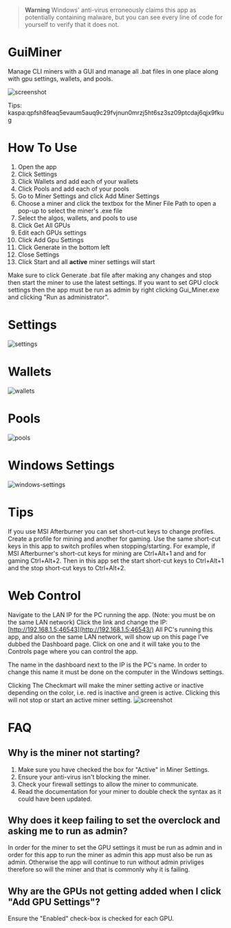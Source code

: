 > **Warning** Windows' anti-virus erroneously claims this app as potentially containing malware, but you can see every line of code for yourself to verify that it does not.

# GuiMiner
Manage CLI miners with a GUI and manage all .bat files in one place along with gpu settings, wallets, and pools.

![screenshot](https://github.com/peavey2787/GuiMiner/assets/11081113/85c4b90c-fbe6-480e-a676-266787db3613)

Tips: kaspa:qpfsh8feaq5evaum5auq9c29fvjnun0mrzj5ht6sz3sz09ptcdaj6qjx9fkug

# How To Use

1. Open the app
2. Click Settings
3. Click Wallets and add each of your wallets
4. Click Pools and add each of your pools
5. Go to Miner Settings and click Add Miner Settings
7. Choose a miner and click the textbox for the Miner File Path to open a pop-up to select the miner's .exe file
8. Select the algos, wallets, and pools to use
9. Click Get All GPUs
10. Edit each GPUs settings
11. Click Add Gpu Settings
12. Click Generate in the bottom left
13. Close Settings
14. Click Start and all __active__ miner settings will start

Make sure to click Generate .bat file after making any changes and stop then start the miner to use the latest settings. If you want to set GPU clock settings then the app must be run as admin by right clicking Gui_Miner.exe and clicking "Run as administrator".

# Settings
![settings](https://github.com/peavey2787/GuiMiner/assets/11081113/b7527cea-e34d-426f-9e3a-46f122c40acb)

# Wallets
![wallets](https://github.com/peavey2787/GuiMiner/assets/11081113/9fa29829-625f-4108-9ebc-7142f9c74330)

# Pools
![pools](https://github.com/peavey2787/GuiMiner/assets/11081113/df4b6b8b-56d5-4287-872e-004459dd6622)

# Windows Settings
![windows-settings](https://github.com/peavey2787/GuiMiner/assets/11081113/311642a5-fb72-4699-8f52-95edafe3bfdd)

# Tips

If you use MSI Afterburner you can set short-cut keys to change profiles. Create a profile for mining and another for gaming. Use the same short-cut keys in this app to switch profiles when stopping/starting. For example, if MSI Afterburner's short-cut keys for mining are Ctrl+Alt+1 and and for gaming Ctrl+Alt+2. Then in this app set the start short-cut keys to Ctrl+Alt+1 and the stop short-cut keys to Ctrl+Alt+2.

# Web Control

Navigate to the LAN IP for the PC running the app. (Note: you must be on the same LAN network) 
Click the link and change the IP: [http://192.168.1.5:46543](http://192.168.1.5:46543/)
All PC's running this app, and also on the same LAN network, will show up on this page I've dubbed the Dashboard page. Click on one and it will take you to the Controls page where you can control the app.

The name in the dashboard next to the IP is the PC's name. In order to change this name it must be done on the computer in the Windows settings.

Clicking The Checkmart will make the miner setting active or inactive depending on the color, i.e. red is inactive and green is active. Clicking this will not stop or start an active miner setting.
![screenshot](https://github.com/peavey2787/GuiMiner/assets/11081113/c7ca52cb-cfe5-43c1-9149-e89ff220e77f)


# FAQ

## Why is the miner not starting?

1. Make sure you have checked the box for "Active" in Miner Settings.
2. Ensure your anti-virus isn't blocking the miner.
3. Check your firewall settings to allow the miner to communicate.
4. Read the documentation for your miner to double check the syntax as it could have been updated.


## Why does it keep failing to set the overclock and asking me to run as admin?

In order for the miner to set the GPU settings it must be run as admin and in order for this app to run the miner as admin this app must also be run as admin. Otherwise the app will continue to run without admin privliges therefore so will the miner and that is commonly why it is failing.


## Why are the GPUs not getting added when I click "Add GPU Settings"?

Ensure the "Enabled" check-box is checked for each GPU.
